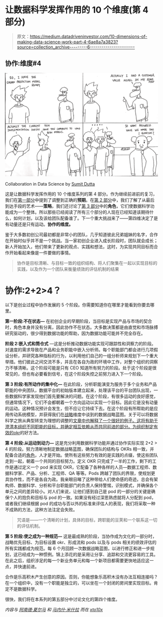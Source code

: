 # 让数据科学发挥作用的 10 个维度(第 4 部分)

> 原文：<https://medium.datadriveninvestor.com/10-dimensions-of-making-data-science-work-part-4-6ae8a7a3823?source=collection_archive---------6----------------------->

## 协作:维度#4

![](img/ef61f3850796c78348ea266dc962a0c6.png)

Collaboration in Data Science by [Sumit Dutta](https://www.instagram.com/amatuer_chitrakar/)

这是让数据科学发挥作用的 10 个维度系列的第 4 部分。作为继续前进前的复习，我们在[第一部分](https://medium.com/the-innovation/10-dimensions-of-making-data-science-work-2057183f0770)中提到了调整到正确的**预期**。在[第 2 部分](https://medium.com/the-innovation/10-dimensions-of-making-data-science-work-3be4358a991d)中，我们了解了从最后到达手段的艺术——**策略**，我们还讨论了[第 3 部分](https://medium.com/the-innovation/10-dimensions-of-making-data-science-work-part-3-cd628818de8c)中的**角色**，它们使数据科学功能成为一个整体。所以那些已经阅读了所有三个部分的人现在已经知道该期待什么，如何计划，以及该给团队配备谁了。下一个重大挑战来了——第四维决定了是有动量还是只有运动。**协作的维度。**

鉴于大多数初创公司最初都是非常小的团队，几乎知道彼此兄弟姐妹的名字，合作在开始时似乎并不是一个挑战。当一家初创企业进入成长阶段时，团队就会成长；新人开始加入，他们带来了更新的观点、实践和想法，这时，为实现共同目标而合作开始看起来像是一件要做的事情。

> 协作是目标清晰、与目标一致的组织结构、将人们聚集在一起以实现目标的实践，以及作为一个团队来衡量绩效的评估机制的结果

# 协作:2+2>4？

以下是创业过程中协作发展的 5 个阶段。你需要知道你在哪里才能看到你要去哪里。

**第一阶段:不在状态—** 在初创企业的早期阶段，当目标是实现产品与市场的契合时，角色本身并没有分离，因此协作不在状态。大多数决策都是由直觉和市场脉搏研究驱动的，很少得到数据功能的帮助，因为数据功能可能并不完全存在。

**阶段 2:嵌入式和筒仓式** —这是分析推动数据功能实现可跟踪性和洞察力的阶段。对速度的需求导致在产品和业务职能中嵌入分析师。每个职能部门都会进行几项假设分析，并研究各种指标的行为，以利用他们自己的一组分析师来规划下一个重大举措。他们彼此之间交流不多，并且在各自为政的环境中工作，对整个组织的洞察力不够清晰。这个阶段可能是只有 CEO 知道所有努力的阶段。处于这个阶段是很常见的，但也有必要看到信号，在这个阶段失控之前努力进入下一个阶段。

**第 3 阶段:有所动作的集中化—** 在此阶段，分析职能演变为服务于多个业务和产品职能的中央团队，数据平台的初始版本建立起来，处理该平台的平台团队出现，一些数据科学家发现他们首先要解决的问题。在这个阶段，有很多运动的良好感觉，但通常情况下，它们不会都朝着一个方向运动以实现一个目标。因此它是没有动量的运动。这种情况预计会发生，但不应让它持续下去。在这个阶段有所帮助的是应用传动系统模型，并获得我们在[战略](https://medium.com/the-innovation/10-dimensions-of-making-data-science-work-3be4358a991d)维度中谈到的数据战略蓝图。关于可以将数据科学之旅从典型转变为理想的调整的[文章中也解释了一个很好的例子。这将有助于澄清本组织不同职能的目标，并确定相互依赖从而共同前进的部分。为组织制定有效的](https://medium.com/@xto10x/data-science-journey-for-startups-the-5-tweaks-that-turn-typical-to-ideal-998cbdeb07d3)[okr](https://medium.com/@xto10x/implementing-okrs-to-drive-execution-velocity-in-your-startup-305849694bbc)的好方法。

**第 4 阶段:从运动到动力—** 这是充分利用数据科学功能并通过协作实际实现 2+2 > 4 的阶段。努力清晰地制定数据战略蓝图，确保团队的结构与 OKRs 相一致，并配备合适的[角色](https://medium.com/the-innovation/10-dimensions-of-making-data-science-work-part-3-cd628818de8c)，人才是开始。使所有这些努力有效的是实践的点缀，使这些团队走到一起，朝着一个共同的目标努力。定义 OKR 只完成了一半的工作，剩下的工作是通过定义一个 pod 来实现 OKR，它配备了各种各样的人员—数据工程师、数据科学家、产品、分析、工程师、QA 等等。Pods 跨越了团队的界限，使规划更具协作性，而不是各自为政。我亲眼目睹了这种带给人们使命感的奇迹。总会有架构师、数据科学、分析和平台职能部门的负责人保持警惕，识别模式，并确保各个单元之间的差异较小。对人们来说，让他们感到自己是 pod 的一部分的关键是确保个人的抱负和目标与 pod 的一致。如果没有经过深思熟虑就将人分配到 pod，或者我们继续根据 pod 的成功与否以外的标准来评估人的表现，我们将采取一种不成熟的方法，这种方法注定会失败。

> 咒语是——一个清晰的计划，具体的目标，跨职能的豆荚和一个联系这一切的评估机制。

**第 5 阶段:使之成为一种规范—** 这是最成熟的阶段，当协作成为文化的一部分时，战略优先目标、为目标设置 okr、形成流和 pods 以及与 pods 相关的绩效评估的所有实践都成为规范。每 6 个月回顾一次数据战略蓝图，以进行修正和进一步规划，这已经成为一种惯例。锦上添花的是采用让分享、追踪和交流更容易的工具。在此之后，组织涉足的每一个新业务单元和每一个新项目都需要更快地适应这一点，并快速前进。

合作是乐高积木产生创意的原因。否则，你能想象乐高积木没有办法互相连接吗？在一个组织中，没有一个职能是独立的，可以坐在一个封闭的房间里实现目标。肯定不是数据科学。

很快，我们将在本系列的第五部分中讨论文化的第四个维度。

*内容与* [*阿南德·夏尔马*](https://medium.com/u/ce87d9792f4a?source=post_page-----2057183f0770----------------------) *和* [*马内什·米什拉*](https://medium.com/u/b25fb0a8be01?source=post_page-----2057183f0770----------------------) *而在* [*xto10x*](https://medium.com/u/61021e800281?source=post_page-----2057183f0770----------------------)